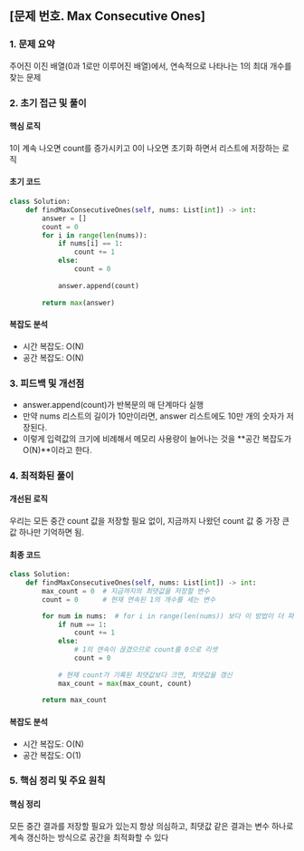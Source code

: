 ## [문제 번호. Max Consecutive Ones]

### 1. 문제 요약
주어진 이진 배열(0과 1로만 이루어진 배열)에서, 연속적으로 나타나는 1의 최대 개수를 찾는 문제

### 2. 초기 접근 및 풀이

#### 핵심 로직
1이 계속 나오면 count를 증가시키고 0이 나오면 초기화 하면서 리스트에 저장하는 로직

#### 초기 코드
```python
class Solution:
    def findMaxConsecutiveOnes(self, nums: List[int]) -> int:
        answer = []
        count = 0
        for i in range(len(nums)):
            if nums[i] == 1:
                count += 1
            else:
                count = 0
                
            answer.append(count)
                
        return max(answer)
```

#### 복잡도 분석

- 시간 복잡도: O(N)
- 공간 복잡도: O(N)

### 3. 피드백 및 개선점
- answer.append(count)가 반복문의 매 단계마다 실행
- 만약 nums 리스트의 길이가 10만이라면, answer 리스트에도 10만 개의 숫자가 저장된다.   
- 이렇게 입력값의 크기에 비례해서 메모리 사용량이 늘어나는 것을 **공간 복잡도가 O(N)**이라고 한다.

### 4. 최적화된 풀이

#### 개선된 로직
우리는 모든 중간 count 값을 저장할 필요 없이, 지금까지 나왔던 count 값 중 가장 큰 값 하나만 기억하면 됨.

#### 최종 코드

```python
class Solution:
    def findMaxConsecutiveOnes(self, nums: List[int]) -> int:
        max_count = 0  # 지금까지의 최댓값을 저장할 변수
        count = 0      # 현재 연속된 1의 개수를 세는 변수

        for num in nums:  # for i in range(len(nums)) 보다 이 방법이 더 파이썬다움.
            if num == 1:
                count += 1
            else:
                # 1의 연속이 끊겼으므로 count를 0으로 리셋
                count = 0
            
            # 현재 count가 기록된 최댓값보다 크면, 최댓값을 갱신
            max_count = max(max_count, count)
            
        return max_count
```

#### 복잡도 분석

- 시간 복잡도: O(N)
- 공간 복잡도: O(1)

### 5. 핵심 정리 및 주요 원칙

#### 핵심 정리
모든 중간 결과를 저장할 필요가 있는지 항상 의심하고, 최댓값 같은 결과는 변수 하나로 계속 갱신하는 방식으로 공간을 최적화할 수 있다
